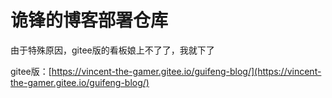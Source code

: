 # 诡锋的博客部署仓库
由于特殊原因，gitee版的看板娘上不了了，我就下了

gitee版：[https://vincent-the-gamer.gitee.io/guifeng-blog/](https://vincent-the-gamer.gitee.io/guifeng-blog/)
